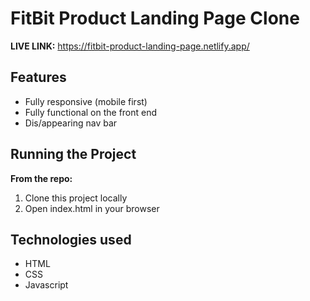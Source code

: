 # FitBit Product Landing Page Clone

**LIVE LINK:** https://fitbit-product-landing-page.netlify.app/

## Features
* Fully responsive (mobile first)
* Fully functional on the front end
* Dis/appearing nav bar


## Running the Project
**From the repo:**
1. Clone this project locally
2. Open index.html in your browser

## Technologies used 
* HTML
* CSS
* Javascript
